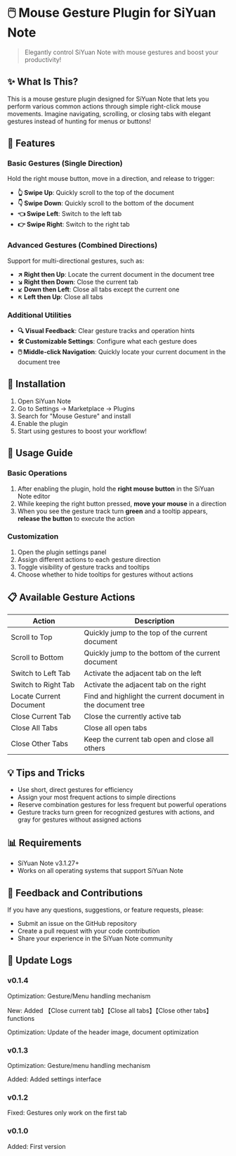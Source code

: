 # 🖱️ Mouse Gesture Plugin for SiYuan Note

> Elegantly control SiYuan Note with mouse gestures and boost your productivity!


## ✨ What Is This?

This is a mouse gesture plugin designed for SiYuan Note that lets you perform various common actions through simple right-click mouse movements. Imagine navigating, scrolling, or closing tabs with elegant gestures instead of hunting for menus or buttons!

## 🚀 Features

### Basic Gestures (Single Direction)

Hold the right mouse button, move in a direction, and release to trigger:

- **👆 Swipe Up**: Quickly scroll to the top of the document
- **👇 Swipe Down**: Quickly scroll to the bottom of the document
- **👈 Swipe Left**: Switch to the left tab
- **👉 Swipe Right**: Switch to the right tab

### Advanced Gestures (Combined Directions)

Support for multi-directional gestures, such as:

- **↗️ Right then Up**: Locate the current document in the document tree
- **↘️ Right then Down**: Close the current tab
- **↙️ Down then Left**: Close all tabs except the current one
- **↖️ Left then Up**: Close all tabs

### Additional Utilities

- **🔍 Visual Feedback**: Clear gesture tracks and operation hints
- **🛠️ Customizable Settings**: Configure what each gesture does
- **🖱️ Middle-click Navigation**: Quickly locate your current document in the document tree

## 🔧 Installation

1. Open SiYuan Note
2. Go to Settings → Marketplace → Plugins
3. Search for "Mouse Gesture" and install
4. Enable the plugin
5. Start using gestures to boost your workflow!

## 📖 Usage Guide

### Basic Operations

1. After enabling the plugin, hold the **right mouse button** in the SiYuan Note editor
2. While keeping the right button pressed, **move your mouse** in a direction
3. When you see the gesture track turn **green** and a tooltip appears, **release the button** to execute the action

### Customization

1. Open the plugin settings panel
2. Assign different actions to each gesture direction
3. Toggle visibility of gesture tracks and tooltips
4. Choose whether to hide tooltips for gestures without actions

## 📋 Available Gesture Actions

| Action | Description |
|--------|-------------|
| Scroll to Top | Quickly jump to the top of the current document |
| Scroll to Bottom | Quickly jump to the bottom of the current document |
| Switch to Left Tab | Activate the adjacent tab on the left |
| Switch to Right Tab | Activate the adjacent tab on the right |
| Locate Current Document | Find and highlight the current document in the document tree |
| Close Current Tab | Close the currently active tab |
| Close All Tabs | Close all open tabs |
| Close Other Tabs | Keep the current tab open and close all others |

## 💡 Tips and Tricks

- Use short, direct gestures for efficiency
- Assign your most frequent actions to simple directions
- Reserve combination gestures for less frequent but powerful operations
- Gesture tracks turn green for recognized gestures with actions, and gray for gestures without assigned actions

## 📊 Requirements

- SiYuan Note v3.1.27+
- Works on all operating systems that support SiYuan Note

## 🤝 Feedback and Contributions

If you have any questions, suggestions, or feature requests, please:

- Submit an issue on the GitHub repository
- Create a pull request with your code contribution
- Share your experience in the SiYuan Note community

## 📄 Update Logs

### v0.1.4
Optimization: Gesture/Menu handling mechanism

New: Added 【Close current tab】【Close all tabs】【Close other tabs】 functions

Optimization: Update of the header image, document optimization

### v0.1.3
Optimization: Gesture/menu handling mechanism

Added: Added settings interface

### v0.1.2
Fixed: Gestures only work on the first tab

### v0.1.0
Added: First version